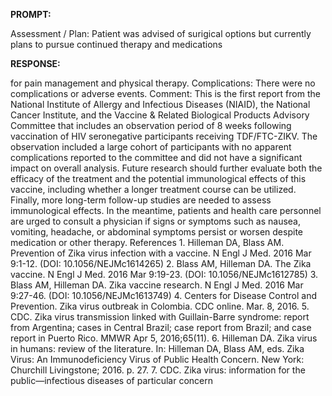 **PROMPT:**

Assessment / Plan: Patient was advised of surigical options but currently plans to pursue continued therapy and medications

**RESPONSE:**

  for pain management and physical therapy.  Complications: There were no complications or adverse events.  Comment: This is the first report from the National Institute of Allergy and Infectious Diseases (NIAID), the National Cancer Institute, and the Vaccine & Related Biological Products Advisory Committee that includes an observation period of 8 weeks following vaccination of HIV seronegative participants receiving TDF/FTC-ZIKV. The observation included a large cohort of participants with no apparent complications reported to the committee and did not have a significant impact on overall analysis.  Future research should further evaluate both the efficacy of the treatment and the potential immunological effects of this vaccine, including whether a longer treatment course can be utilized. Finally, more long-term follow-up studies are needed to assess immunological effects. In the meantime, patients and health care personnel are urged to consult a physician if signs or symptoms such as nausea, vomiting, headache, or abdominal symptoms persist or worsen despite medication or other therapy.  References  1. Hilleman DA, Blass AM. Prevention of Zika virus infection with a vaccine. N Engl J Med. 2016 Mar 9:1-12. (DOI: 10.1056/NEJMc1614265)  2. Blass AM, Hilleman DA. The Zika vaccine. N Engl J Med. 2016 Mar 9:19-23. (DOI: 10.1056/NEJMc1612785)  3. Blass AM, Hilleman DA. Zika vaccine research. N Engl J Med. 2016 Mar 9:27-46. (DOI: 10.1056/NEJMc1613749)  4. Centers for Disease Control and Prevention. Zika virus outbreak in Colombia. CDC online. Mar. 8, 2016.  5. CDC. Zika virus transmission linked with Guillain-Barre syndrome: report from Argentina; cases in Central Brazil; case report from Brazil; and case report in Puerto Rico. MMWR Apr 5, 2016;65(11).  6. Hilleman DA. Zika virus in humans: review of the literature. In: Hilleman DA, Blass AM, eds. Zika Virus: An Immunodeficiency Virus of Public Health Concern. New York: Churchill Livingstone; 2016. p. 27.  7. CDC. Zika virus: information for the public—infectious diseases of particular concern